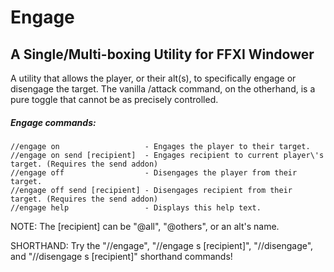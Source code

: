 Engage
======
A Single/Multi-boxing Utility for FFXI Windower
-----------------------------------------------

A utility that allows the player, or their alt(s), to specifically engage or disengage the target. The vanilla /attack command, on the otherhand, is a pure toggle that cannot be as precisely controlled.

##### Engage commands:
	//engage on                   - Engages the player to their target.
	//engage on send [recipient]  - Engages recipient to current player\'s target. (Requires the send addon)
	//engage off                  - Disengages the player from their target.
	//engage off send [recipient] - Disengages recipient from their target. (Requires the send addon)
	//engage help                 - Displays this help text.
	
NOTE: The [recipient] can be "@all", "@others", or an alt's name.

SHORTHAND: Try the "//engage", "//engage s [recipient]", "//disengage", and "//disengage s [recipient]" shorthand commands!